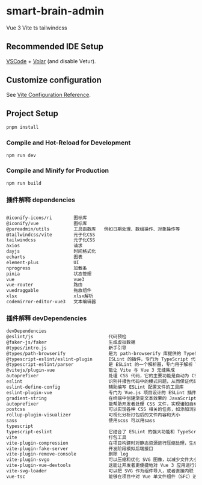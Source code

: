 # smart-brain-admin

 Vue 3  Vite ts tailwindcss

## Recommended IDE Setup

[VSCode](https://code.visualstudio.com/) + [Volar](https://marketplace.visualstudio.com/items?itemName=Vue.volar) (and disable Vetur).

## Customize configuration

See [Vite Configuration Reference](https://vite.dev/config/).

## Project Setup

```sh
pnpm install
```

### Compile and Hot-Reload for Development

```sh
npm run dev
```

### Compile and Minify for Production

```sh
npm run build
```

### 插件解释   dependencies
```sh 

@iconify-icons/ri        图标库
@iconify/vue             图标库
@pureadmin/utils         工具函数库   例如日期处理、数组操作、对象操作等
@tailwindcss/vite        元子化CSS
tailwindcss              元子化CSS
axios                    请求
dayjs                    时间格式化
echarts                  图表
element-plus             UI
nprogress                加载条
pinia                    状态管理
vue                      vue3
vue-router               路由
vuedraggable             拖放组件
xlsx                     xlsx解析
codemirror-editor-vue3   文本编辑器
```
### 插件解释   devDependencies
```sh 
devDependencies
@eslint/js                            代码预检 
@faker-js/faker                       生成虚拟数据
@types/intro.js                       新手引导
@types/path-browserify                是为 path-browserify 库提供的 TypeScript 类型定义文件
@typescript-eslint/eslint-plugin      ESLint 的插件，专门为 TypeScript 代码提供静态代码分析
@typescript-eslint/parser             是 ESLint 的一个解析器，专门用于解析 TypeScript 代码
@vitejs/plugin-vue                    能让 Vite 与 Vue 3 无缝集成
autoprefixer                          处理 CSS 代码，它的主要功能是自动为 CSS 属性添加浏览器前缀
eslint                                识别并报告代码中的模式问题，从而保证代码的一致性和避免错误
eslint-define-config                  辅助编写 ESLint 配置文件的工具库
eslint-plugin-vue                     专门为 Vue.js 项目设计的 ESLint 插件 项目中遵循代码规范
gradient-string                       在终端中创建渐变文本效果的 JavaScript 库                                           
autoprefixer                          能帮助开发者处理 CSS 文件，实现诸如自动添加浏览器前缀、压缩代码
postcss                               可以实现各种 CSS 相关的任务，如添加浏览器前缀
rollup-plugin-visualizer              可视化分析打包后的文件内容和大小
sass                                  使用scss 可以用sass
typescript                                         
typescript-eslint                     它结合了 ESLint 的强大功能和 TypeScript 的类型系统
vite                                  打包工具
vite-plugin-compression               在项目构建时对静态资源进行压缩处理，生成压缩文件（如 .gz、.br 文件）
vite-plugin-fake-server               开发阶段模拟后端接口
vite-plugin-remove-console            删除 log
vite-plugin-svgo                      可以压缩和优化 SVG 图像，以减少文件大小
vite-plugin-vue-devtools              这能让开发者更便捷地对 Vue 3 应用进行调试和性能分析
vite-svg-loader                       可以把 SVG 作为组件导入，或者直接内联 SVG 到代码里
vue-tsc                               能够在项目中对 Vue 单文件组件（SFC）进行类型检查

```
